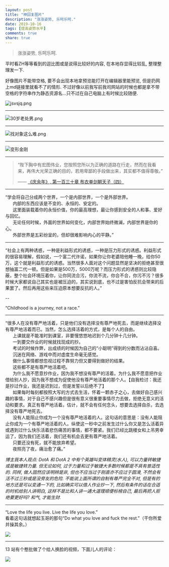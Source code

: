 ```yaml
---
layout: post
title: "神回复图片"
description: "涨涨姿势, 乐呵乐呵."
date: 2019-10-16
tags: [提高姿势水平]
comments: true
share: true
---
```


> 涨涨姿势, 乐呵乐呵.

平时看ZH等等看到的逗比图或是说得比较好的内容, 在本地存显得比较乱, 整理整理发一下.

好像图片不能带空格, 要不会出现本地拿预览能打开在编辑器里能预览, 但是扔网上md链接里就看不了的情形. 不过好像以前我写前我司网站的时候也都是拿不带空格的字符串作为静态资源名...只不过在自己电脑上有时候比较随便.


![jsvsjq.png](https://i.loli.net/2019/07/21/5d34490ddd8f481136.png)


---

![30岁老处男.png](https://i.loli.net/2019/07/30/5d3ff7e8bcfad73575.png)


--- 

![找对象这么难.png](https://i.loli.net/2019/08/04/ijh4aTD1cpx3QJO.png)

---

![变形金刚](https://upload.cc/i1/2019/09/16/CTrgXf.png)

---

> “陛下胸中有宏图伟业，您按照您所以为正确的道路在行走，然而在我看来，再伟大光荣正确的目的，若用卑鄙的手段做出来，其实都不值得尊敬。”
> 
> —— [《庆余年》, 第一百三十章 布衣单剑朝天子（四）](https://www.biquyun.com/0_282/220129.html)

---

“学会将自己分成两个世界，一个是内部世界，一个是外部世界。<br/>
&nbsp;&nbsp;&nbsp;&nbsp;&nbsp;&nbsp;内部的东西应该是不变的、永恒的、安定的。<br/>
&nbsp;&nbsp;&nbsp;&nbsp;&nbsp;&nbsp;这里面装载着你的永恒价值，你的最高理想，最让你感到安全的人和事、爱好与回忆。<br/>
&nbsp;&nbsp;&nbsp;&nbsp;&nbsp;&nbsp;无论任何时候，外面的世界如何变化，内部世界始终微澜，内部世界是你的心。<br/>
&nbsp;&nbsp;&nbsp;&nbsp;&nbsp;&nbsp;外部世界是五彩纷呈的，但却很难影响内心的平静。”

---

“社会上有两种诱惑，一种是利益形式的诱惑，一种是压力形式的诱惑。利益形式的很容易理解，假如说，一个富二代许诺，如果你让你老婆陪他睡一晚，给你50万，这个就是利益形式的诱惑。当然很多人面对这个问题显然是坚决的拒绝甚至很想抽富二代一顿。但是如果是500万，5000万呢？而压力形式的诱惑则比较隐蔽，整个社会环境压着你，让你同流合污，你流不流，你合不合，你污不污？很多时候大家都说自己其实也是被压迫的，其实说到底，也不过是害怕反抗会带来的后果罢了。然后再用这些来压迫原本想要反抗的人。”

--

“Childhood is a journey, not a race.”

---

“很多人在没有尊严地活着，只是他们没有选择没有尊严地死去，而是继续选择没有尊严地活着而已。当然，怎么选择活着的方式，是每个人的自由。<br/>
&nbsp;&nbsp;&nbsp;&nbsp;&nbsp;&nbsp;上课就是不能准时到课室，非要慢悠悠地迟到个几分钟十几分钟。<br/>
&nbsp;&nbsp;&nbsp;&nbsp;&nbsp;&nbsp;一到要交作业的时候就找现成的抄。<br/>
&nbsp;&nbsp;&nbsp;&nbsp;&nbsp;&nbsp;考试的时候作弊，出成绩的时候因为自己的“小聪明”得到的分数而沾沾自喜。<br/>
&nbsp;&nbsp;&nbsp;&nbsp;&nbsp;&nbsp;沉迷在网络、游戏中而对虚度生命毫无感觉。<br/>
&nbsp;&nbsp;&nbsp;&nbsp;&nbsp;&nbsp;做什么事情都想忽视过程不靠努力但又要得到做好的结果。<br/>
&nbsp;&nbsp;&nbsp;&nbsp;&nbsp;&nbsp;这些都不是有尊严地活着吧。<br/>
&nbsp;&nbsp;&nbsp;&nbsp;&nbsp;&nbsp;为什么我不愿意抄作业，因为我不想没有尊严的活着。为什么我不愿意把作业借给别人抄，因为我不想成为促使他没有尊严地活着的那个人。【自我检讨：我还是抄过作业，我还是迟到过，但是发誓以后绝不了】<br/>
&nbsp;&nbsp;&nbsp;&nbsp;&nbsp;&nbsp;如果每时每刻都按照大写的方式去生活，怀着一颗赤子之心，去做好自己感兴趣的事情，对于自己不感兴趣但是很有意义很重要事情尽力去做，拒绝无意义的活动和要求。真正有尊严地活着。估计，就不会有任何念头，想要去选择自杀，去选择没有尊严地死去。<br/>
&nbsp;&nbsp;&nbsp;&nbsp;&nbsp;&nbsp;没有人能阻止你成为一个没有尊严地活着的人。这句话的意思是：没有人能阻止你成为一个有尊严地活着的人。纵使这一秒中之前发生过什么你又是怎么活着异或遇到过什么快乐活着悲伤痛苦的事情，都不要紧。我们已经比跳楼女和上吊男幸运了，因为我们还活着，我们还有机会去更有尊严地活着。<br/>
&nbsp;&nbsp;&nbsp;&nbsp;&nbsp;&nbsp;只要还没有死，就不能放弃希望。<br/>
&nbsp;&nbsp;&nbsp;&nbsp;&nbsp;&nbsp;夜照亮了夜，痛治愈了痛。”

*博主我本人观点: DotA 和 DotA 2 中有个英雄叫变体精灵(水人), 可以力量转敏捷或是敏捷转力量. 但无论如何, 过于力量和过于敏捷大多数时候都是不具有普适性的. 同样, 做人固然应该明辨是非, 但也不应当过于刚直亦不应过于圆滑, 不然会有活不过三秒或是没旁友的危险. 不能说上面所谓的自制有尊严完全不对, 但是有的地方还是可以变通一下的, 比如确实可以借人作业抄一下, 然后有条件的话在合适的时机给别人讲明白, 这样不是比和人讲一通大道理顺便标榜自己, 最后再把人拒绝要更好吗? 和气, 才能生财.*

---

“Love the life you live. Live the life you love.”<br/>看着这句话就想起玉哥的那句“Do what you love and fuck the rest.”（干你所爱并操其余。）

![](https://i.loli.net/2020/03/03/6VpuWPzEMQcdn5x.png)

---

13 站有个憨批做了个给人换脸的视频，下面儿人的评论：

![](https://i.loli.net/2020/03/03/6Yb1rxfqUET4n9a.png)